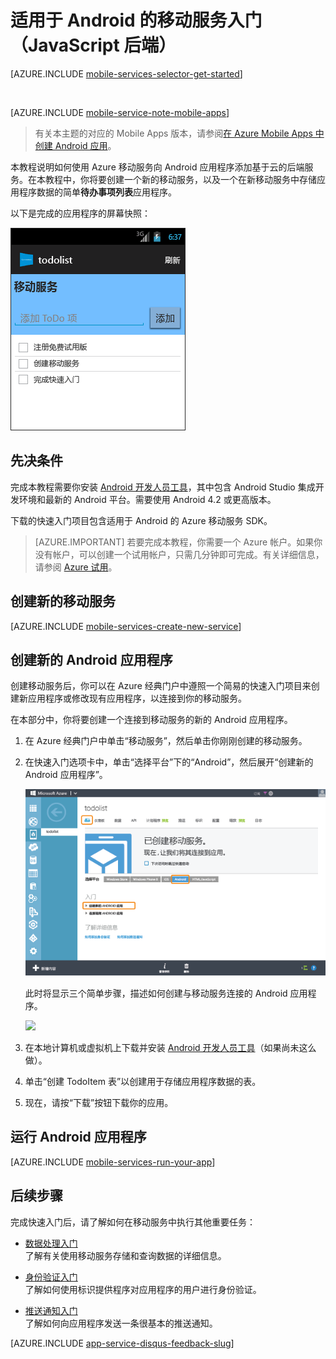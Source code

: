 <properties
	pageTitle="适用于 Android 应用的 Azure 移动服务入门（JavaScript 后端）"
	description="遵照本教程开始使用 Azure 移动服务进行 Android 开发（JavaScript 后端）。"
	services="mobile-services"
	documentationCenter="android"
	authors="RickSaling"
	manager="reikre"
	editor=""/>

<tags 
	ms.service="mobile-services" 
	ms.date="03/05/2016"
	wacn.date=""/>

# 适用于 Android 的移动服务入门（JavaScript 后端）

[AZURE.INCLUDE [mobile-services-selector-get-started](../includes/mobile-services-selector-get-started.md)]

&nbsp;

[AZURE.INCLUDE [mobile-service-note-mobile-apps](../includes/mobile-services-note-mobile-apps.md)]
> 有关本主题的对应的 Mobile Apps 版本，请参阅[在 Azure Mobile Apps 中创建 Android 应用](/documentation/articles/app-service-mobile-android-get-started)。

本教程说明如何使用 Azure 移动服务向 Android 应用程序添加基于云的后端服务。在本教程中，你将要创建一个新的移动服务，以及一个在新移动服务中存储应用程序数据的简单**待办事项列表**应用程序。



以下是完成的应用程序的屏幕快照：

![](./media/mobile-services-android-get-started/mobile-quickstart-completed-android.png)

## 先决条件

完成本教程需要你安装 [Android 开发人员工具](https://developer.android.com/sdk/index.html)，其中包含 Android Studio 集成开发环境和最新的 Android 平台。需要使用 Android 4.2 或更高版本。

下载的快速入门项目包含适用于 Android 的 Azure 移动服务 SDK。

> [AZURE.IMPORTANT] 若要完成本教程，你需要一个 Azure 帐户。如果你没有帐户，可以创建一个试用帐户，只需几分钟即可完成。有关详细信息，请参阅 [Azure 试用](/pricing/1rmb-trial/)。


## 创建新的移动服务

[AZURE.INCLUDE [mobile-services-create-new-service](../includes/mobile-services-create-new-service.md)]

## 创建新的 Android 应用程序

创建移动服务后，你可以在 Azure 经典门户中遵照一个简易的快速入门项目来创建新应用程序或修改现有应用程序，以连接到你的移动服务。

在本部分中，你将要创建一个连接到移动服务的新的 Android 应用程序。

1.  在 Azure 经典门户中单击“移动服务”，然后单击你刚刚创建的移动服务。

2. 在快速入门选项卡中，单击“选择平台”下的“Android”，然后展开“创建新的 Android 应用程序”。

   	![](./media/mobile-services-android-get-started/mobile-portal-quickstart-android1.png)

   	此时将显示三个简单步骤，描述如何创建与移动服务连接的 Android 应用程序。

  	![](./media/mobile-services-android-get-started/mobile-quickstart-steps-android-AS.png)

3. 在本地计算机或虚拟机上下载并安装 [Android 开发人员工具](https://go.microsoft.com/fwLink/p/?LinkID=280125)（如果尚未这么做）。

4. 单击“创建 TodoItem 表”以创建用于存储应用程序数据的表。


5. 现在，请按“下载”按钮下载你的应用。

## 运行 Android 应用程序

[AZURE.INCLUDE [mobile-services-run-your-app](../includes/mobile-services-android-get-started.md)]


## <a name="next-steps"></a>后续步骤
完成快速入门后，请了解如何在移动服务中执行其他重要任务：

* [数据处理入门]
  <br/>了解有关使用移动服务存储和查询数据的详细信息。

* [身份验证入门]
  <br/>了解如何使用标识提供程序对应用程序的用户进行身份验证。

* [推送通知入门 ]
  <br/>了解如何向应用程序发送一条很基本的推送通知。


[AZURE.INCLUDE [app-service-disqus-feedback-slug](../includes/app-service-disqus-feedback-slug.md)]


<!-- URLs. -->
[Get started (Eclipse)]: /documentation/articles/mobile-services-android-get-started-ec
[数据处理入门]: /documentation/articles/mobile-services-android-get-started-data
[身份验证入门]: /documentation/articles/mobile-services-android-get-started-users
[推送通知入门 ]: /documentation/articles/mobile-services-javascript-backend-android-get-started-push
[Mobile Services Android SDK]: https://go.microsoft.com/fwLink/p/?LinkID=266533


<!---HONumber=Mooncake_0411_2016-->